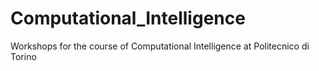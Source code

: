 # Computational_Intelligence
Workshops for the course of Computational Intelligence at Politecnico di Torino
